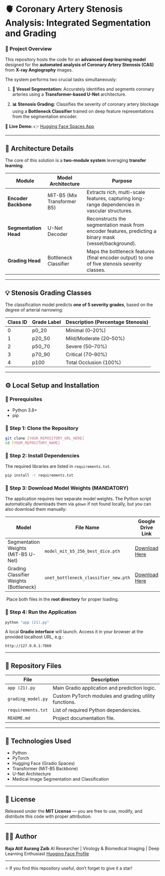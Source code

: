 # 🫀 Coronary Artery Stenosis Analysis: Integrated Segmentation and Grading

### 🚀 Project Overview

This repository hosts the code for an **advanced deep learning model** designed for the **automated analysis of Coronary Artery Stenosis (CAS)** from **X-ray Angiography** images.

The system performs two crucial tasks simultaneously:

1. **🩻 Vessel Segmentation:**
   Accurately identifies and segments coronary arteries using a **Transformer-based U-Net** architecture.

2. **📊 Stenosis Grading:**
   Classifies the severity of coronary artery blockage using a **Bottleneck Classifier** trained on deep feature representations from the segmentation encoder.

🔗 **Live Demo:**
👉 [Hugging Face Spaces App](https://rajaatif786-ai4stenosis.hf.space)

---

## 🎯 Architecture Details

The core of this solution is a **two-module system** leveraging **transfer learning**.

| Module                | Model Architecture          | Purpose                                                                                                 |
| --------------------- | --------------------------- | ------------------------------------------------------------------------------------------------------- |
| **Encoder Backbone**  | MiT-B5 (Mix Transformer B5) | Extracts rich, multi-scale features, capturing long-range dependencies in vascular structures.          |
| **Segmentation Head** | U-Net Decoder               | Reconstructs the segmentation mask from encoder features, predicting a binary mask (vessel/background). |
| **Grading Head**      | Bottleneck Classifier       | Maps the bottleneck features (final encoder output) to one of five stenosis severity classes.           |

---

## 💡 Stenosis Grading Classes

The classification model predicts **one of 5 severity grades**, based on the degree of arterial narrowing:

| Class ID | Grade Label | Description (Percentage Stenosis) |
| -------- | ----------- | --------------------------------- |
| 0        | p0_20       | Minimal (0–20%)                   |
| 1        | p20_50      | Mild/Moderate (20–50%)            |
| 2        | p50_70      | Severe (50–70%)                   |
| 3        | p70_90      | Critical (70–90%)                 |
| 4        | p100        | Total Occlusion (100%)            |

---

## ⚙️ Local Setup and Installation

### 🧬 Prerequisites

* Python 3.8+
* pip

### 🫼 Step 1: Clone the Repository

```bash
git clone [YOUR_REPOSITORY_URL_HERE]
cd [YOUR_REPOSITORY_NAME]
```

### 🫼 Step 2: Install Dependencies

The required libraries are listed in `requirements.txt`.

```bash
pip install -r requirements.txt
```

### 🫼 Step 3: Download Model Weights (MANDATORY)

The application requires two separate model weights.
The Python script automatically downloads them via `gdown` if not found locally,
but you can also download them manually:

| Model                                   | File Name                            | Google Drive Link                                                                                   |
| --------------------------------------- | ------------------------------------ | --------------------------------------------------------------------------------------------------- |
| Segmentation Weights (MiT-B5 U-Net)     | `model_mit_b5_256_best_dice.pth`     | [Download Here](https://drive.google.com/file/d/1sytzRSEoSI6T2bKPOrl_iP-FoUmjcCju/view?usp=sharing) |
| Grading Classifier Weights (Bottleneck) | `unet_bottleneck_classifier_new.pth` | [Download Here](https://drive.google.com/file/d/1R49zTOrS76ghkkcvgHflgW7Tm9S0nszW/view?usp=sharing) |

️ Place both files in the **root directory** for proper loading.

### 🫼 Step 4: Run the Application

```bash
python "app (21).py"
```

A local **Gradio interface** will launch.
Access it in your browser at the provided localhost URL, e.g.:

```
http://127.0.0.1:7860
```

---

## 📁 Repository Files

| File               | Description                                           |
| ------------------ | ----------------------------------------------------- |
| `app (21).py`      | Main Gradio application and prediction logic.         |
| `grading_model.py` | Custom PyTorch modules and grading utility functions. |
| `requirements.txt` | List of required Python dependencies.                 |
| `README.md`        | Project documentation file.                           |

---

## 🧠 Technologies Used

* Python
* PyTorch
* Hugging Face (Gradio Spaces)
* Transformer (MiT-B5 Backbone)
* U-Net Architecture
* Medical Image Segmentation and Classification

---

## 📜 License

Released under the **MIT License** — you are free to use, modify, and distribute this code with proper attribution.

---

## 👨‍🔬 Author

**Raja Atif Aurang Zaib**
AI Researcher | Virology & Biomedical Imaging | Deep Learning Enthusiast
[Hugging Face Profile](https://huggingface.co/rajaatif786)

---

⭐ If you find this repository useful, don’t forget to give it a star!
